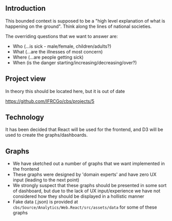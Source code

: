 Introduction
------------

This bounded context is supposed to be a "high level explanation of what
is happening on the ground". Think along the lines of national
societies.

The overriding questions that we want to answer are:

-   Who (...is sick - male/female, children/adults?)
-   What (...are the illnesses of most concern)
-   Where (...are people getting sick)
-   When (is the danger starting/increasing/decreasing/over?)

Project view
------------

In theory this should be located here, but it is out of date

<https://github.com/IFRCGo/cbs/projects/5>

Technology
----------

It has been decided that React will be used for the frontend, and D3
will be used to create the graphs/dashboards.

Graphs
------

-   We have sketched out a number of graphs that we want implemented in
    the frontend
-   These graphs were designed by 'domain experts' and have zero UX
    input (leading to the next point)
-   We strongly suspect that these graphs should be presented in some
    sort of dashboard, but due to the lack of UX input/experience we
    have not considered how they should be displayed in a hollistic
    manner
-   Fake data (.json) is provided at
    `cbs/Source/Analytics/Web.React/src/assets/data` for some of these
    graphs
